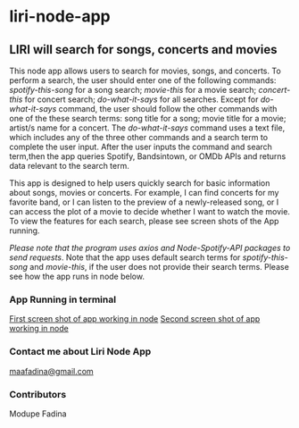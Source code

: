 # liri-node-app
## LIRI will search for songs, concerts and movies
This node app allows users to search for movies, songs, and concerts. To perform a search, the user should enter one of the following commands: *spotify-this-song* for a song search; *movie-this* for a movie search; *concert-this* for concert search; *do-what-it-says* for all searches. Except for *do-what-it-says* command, the user should follow the other commands with one of the these search terms: song title for a song; movie title for a movie; artist/s name for a concert. The *do-what-it-says* command uses a text file, which includes any of the three other commands and a search term to complete the user input. After the user inputs the command and search term,then the app queries Spotify, Bandsintown, or OMDb APIs and returns data relevant to the search term. 

This app is designed to help users quickly search for basic information about songs, movies or concerts. For example, I can find concerts for my favorite band, or I can listen to the preview of a newly-released song, or I can access the plot of a movie to decide whether I want to watch the movie. To view the features for each search, please see screen shots of the App running.

*Please note that the program uses axios and Node-Spotify-API packages to send requests*. Note that the app uses default search terms for *spotify-this-song* and *movie-this*, if the user does not provide their search terms. Please see how the app runs in node below. 

### App Running in terminal
[First screen shot of app working in node](consoleLogA.jpg)
[Second screen shot of app working in node](consoleLogB.jpg)

### Contact me about Liri Node App
<maafadina@gmail.com>


### Contributors 
Modupe Fadina
